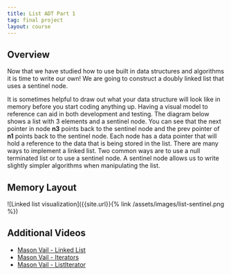 ```yaml
---
title: List ADT Part 1
tag: final project
layout: course
---
```


## Overview

Now that we have studied how to use built in data structures and algorithms it is time to write our
own! We are going to construct a doubly linked list that uses a sentinel node. 

It is sometimes helpful to draw out what your data structure will look like in memory before you
start coding anything up. Having a visual model to reference can aid in both development and
testing. The diagram below shows a list with 3 elements and a sentinel node. You can see that the
next pointer in node **n3** points back to the sentinel node and the prev pointer of **n1** points
back to the sentinel node. Each node has a data pointer that will hold a reference to the data that
is being stored in the list. There are many ways to implement a linked list. Two common ways are to
use a null terminated list or to use a sentinel node. A sentinel node allows us to write slightly
simpler algorithms when manipulating the list.

## Memory Layout

![Linked list visualization]({{site.url}}{% link /assets/images/list-sentinel.png %})

## Additional Videos

- [Mason Vail - Linked List](https://www.youtube.com/watch?v=glmVYEuC2ps)
- [Mason Vail - Iterators](https://youtu.be/SrdPwpmCtts)
- [Mason Vail - ListIterator](https://www.youtube.com/watch?v=iPjqz1lyISw)
